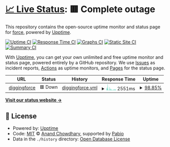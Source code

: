 # [📈 Live Status](https://diggingforce.github.io/uptime): <!--live status--> **🟥 Complete outage**

This repository contains the open-source uptime monitor and status page for [force](https://diggingforce.xyz), powered by [Upptime](https://github.com/upptime/upptime).

[![Uptime CI](https://github.com/diggingforce/uptime/workflows/Uptime%20CI/badge.svg)](https://github.com/diggingforce/diggingforcexyz-uptime/actions?query=workflow%3A%22Uptime+CI%22)
[![Response Time CI](https://github.com/diggingforce/uptime/workflows/Response%20Time%20CI/badge.svg)](https://github.com/diggingforce/diggingforcexyz-uptime/actions?query=workflow%3A%22Response+Time+CI%22)
[![Graphs CI](https://github.com/diggingforce/uptime/workflows/Graphs%20CI/badge.svg)](https://github.com/diggingforce/diggingforcexyz-uptime/actions?query=workflow%3A%22Graphs+CI%22)
[![Static Site CI](https://github.com/diggingforce/uptime/workflows/Static%20Site%20CI/badge.svg)](https://github.com/diggingforce/diggingforcexyz-uptime/actions?query=workflow%3A%22Static+Site+CI%22)
[![Summary CI](https://github.com/diggingforce/uptime/workflows/Summary%20CI/badge.svg)](https://github.com/diggingforce/diggingforcexyz-uptime/actions?query=workflow%3A%22Summary+CI%22)

With [Upptime](https://upptime.js.org), you can get your own unlimited and free uptime monitor and status page, powered entirely by a GitHub repository. We use [Issues](https://github.com/diggingforce/uptime/issues) as incident reports, [Actions](https://github.com/diggingforce/uptime/actions) as uptime monitors, and [Pages](https://diggingforce.github.io/uptime) for the status page.

<!--start: status pages-->
<!-- This summary is generated by Upptime (https://github.com/upptime/upptime) -->
<!-- Do not edit this manually, your changes will be overwritten -->
<!-- prettier-ignore -->
| URL | Status | History | Response Time | Uptime |
| --- | ------ | ------- | ------------- | ------ |
| <img alt="" src="https://icons.duckduckgo.com/ip3/diggingforce.xyz.ico" height="13"> [diggingforce](https://diggingforce.xyz) | 🟥 Down | [diggingforce.yml](https://github.com/diggingforce/uptime/commits/HEAD/history/diggingforce.yml) | <details><summary><img alt="Response time graph" src="./graphs/diggingforce/response-time-week.png" height="20"> 2551ms</summary><br><a href="https://diggingforce.github.io/uptime/history/diggingforce"><img alt="Response time 2520" src="https://img.shields.io/endpoint?url=https%3A%2F%2Fraw.githubusercontent.com%2Fdiggingforce%2Fuptime%2FHEAD%2Fapi%2Fdiggingforce%2Fresponse-time.json"></a><br><a href="https://diggingforce.github.io/uptime/history/diggingforce"><img alt="24-hour response time 1004" src="https://img.shields.io/endpoint?url=https%3A%2F%2Fraw.githubusercontent.com%2Fdiggingforce%2Fuptime%2FHEAD%2Fapi%2Fdiggingforce%2Fresponse-time-day.json"></a><br><a href="https://diggingforce.github.io/uptime/history/diggingforce"><img alt="7-day response time 2551" src="https://img.shields.io/endpoint?url=https%3A%2F%2Fraw.githubusercontent.com%2Fdiggingforce%2Fuptime%2FHEAD%2Fapi%2Fdiggingforce%2Fresponse-time-week.json"></a><br><a href="https://diggingforce.github.io/uptime/history/diggingforce"><img alt="30-day response time 2618" src="https://img.shields.io/endpoint?url=https%3A%2F%2Fraw.githubusercontent.com%2Fdiggingforce%2Fuptime%2FHEAD%2Fapi%2Fdiggingforce%2Fresponse-time-month.json"></a><br><a href="https://diggingforce.github.io/uptime/history/diggingforce"><img alt="1-year response time 2520" src="https://img.shields.io/endpoint?url=https%3A%2F%2Fraw.githubusercontent.com%2Fdiggingforce%2Fuptime%2FHEAD%2Fapi%2Fdiggingforce%2Fresponse-time-year.json"></a></details> | <details><summary><a href="https://diggingforce.github.io/uptime/history/diggingforce">98.85%</a></summary><a href="https://diggingforce.github.io/uptime/history/diggingforce"><img alt="All-time uptime 97.85%" src="https://img.shields.io/endpoint?url=https%3A%2F%2Fraw.githubusercontent.com%2Fdiggingforce%2Fuptime%2FHEAD%2Fapi%2Fdiggingforce%2Fuptime.json"></a><br><a href="https://diggingforce.github.io/uptime/history/diggingforce"><img alt="24-hour uptime 100.00%" src="https://img.shields.io/endpoint?url=https%3A%2F%2Fraw.githubusercontent.com%2Fdiggingforce%2Fuptime%2FHEAD%2Fapi%2Fdiggingforce%2Fuptime-day.json"></a><br><a href="https://diggingforce.github.io/uptime/history/diggingforce"><img alt="7-day uptime 98.85%" src="https://img.shields.io/endpoint?url=https%3A%2F%2Fraw.githubusercontent.com%2Fdiggingforce%2Fuptime%2FHEAD%2Fapi%2Fdiggingforce%2Fuptime-week.json"></a><br><a href="https://diggingforce.github.io/uptime/history/diggingforce"><img alt="30-day uptime 97.75%" src="https://img.shields.io/endpoint?url=https%3A%2F%2Fraw.githubusercontent.com%2Fdiggingforce%2Fuptime%2FHEAD%2Fapi%2Fdiggingforce%2Fuptime-month.json"></a><br><a href="https://diggingforce.github.io/uptime/history/diggingforce"><img alt="1-year uptime 97.85%" src="https://img.shields.io/endpoint?url=https%3A%2F%2Fraw.githubusercontent.com%2Fdiggingforce%2Fuptime%2FHEAD%2Fapi%2Fdiggingforce%2Fuptime-year.json"></a></details>

<!--end: status pages-->

[**Visit our status website →**](https://diggingforce.github.io/uptime)

## 📄 License

- Powered by: [Upptime](https://github.com/upptime/upptime)
- Code: [MIT](./LICENSE) © [Anand Chowdhary](https://anandchowdhary.com), supported by [Pabio](https://pabio.com)
- Data in the `./history` directory: [Open Database License](https://opendatacommons.org/licenses/odbl/1-0/)
